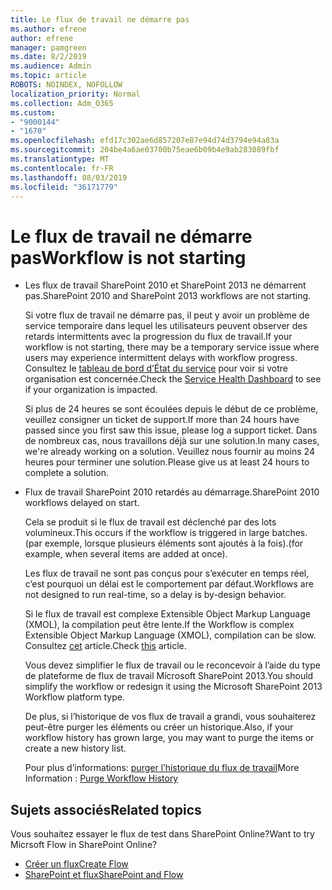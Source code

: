 ```yaml
---
title: Le flux de travail ne démarre pas
ms.author: efrene
author: efrene
manager: pamgreen
ms.date: 8/2/2019
ms.audience: Admin
ms.topic: article
ROBOTS: NOINDEX, NOFOLLOW
localization_priority: Normal
ms.collection: Adm_O365
ms.custom:
- "9000144"
- "1670"
ms.openlocfilehash: efd17c302ae6d857207e87e94d74d3794e94a83a
ms.sourcegitcommit: 204be4a6ae03700b75eae6b09b4e9ab283089fbf
ms.translationtype: MT
ms.contentlocale: fr-FR
ms.lasthandoff: 08/03/2019
ms.locfileid: "36171779"
---
```

# <a name="workflow-is-not-starting"></a><span data-ttu-id="e3e13-102">Le flux de travail ne démarre pas</span><span class="sxs-lookup"><span data-stu-id="e3e13-102">Workflow is not starting</span></span>

- <span data-ttu-id="e3e13-103">Les flux de travail SharePoint 2010 et SharePoint 2013 ne démarrent pas.</span><span class="sxs-lookup"><span data-stu-id="e3e13-103">SharePoint 2010 and SharePoint 2013 workflows are not starting.</span></span>

    <span data-ttu-id="e3e13-104">Si votre flux de travail ne démarre pas, il peut y avoir un problème de service temporaire dans lequel les utilisateurs peuvent observer des retards intermittents avec la progression du flux de travail.</span><span class="sxs-lookup"><span data-stu-id="e3e13-104">If your workflow is not starting, there may be a temporary service issue where users may experience intermittent delays with workflow progress.</span></span> <span data-ttu-id="e3e13-105">Consultez le [tableau de bord d’État du service](https:/admin.microsoft.com/AdminPortal/Home#/servicehealth) pour voir si votre organisation est concernée.</span><span class="sxs-lookup"><span data-stu-id="e3e13-105">Check the [Service Health Dashboard](https:/admin.microsoft.com/AdminPortal/Home#/servicehealth) to see if your organization is impacted.</span></span>

    <span data-ttu-id="e3e13-106">Si plus de 24 heures se sont écoulées depuis le début de ce problème, veuillez consigner un ticket de support.</span><span class="sxs-lookup"><span data-stu-id="e3e13-106">If more than 24 hours have passed since you first saw this issue, please log a support ticket.</span></span> <span data-ttu-id="e3e13-107">Dans de nombreux cas, nous travaillons déjà sur une solution.</span><span class="sxs-lookup"><span data-stu-id="e3e13-107">In many cases, we're already working on a solution.</span></span> <span data-ttu-id="e3e13-108">Veuillez nous fournir au moins 24 heures pour terminer une solution.</span><span class="sxs-lookup"><span data-stu-id="e3e13-108">Please give us at least 24 hours to complete a solution.</span></span>

- <span data-ttu-id="e3e13-109">Flux de travail SharePoint 2010 retardés au démarrage.</span><span class="sxs-lookup"><span data-stu-id="e3e13-109">SharePoint 2010 workflows delayed on start.</span></span>

    <span data-ttu-id="e3e13-110">Cela se produit si le flux de travail est déclenché par des lots volumineux.</span><span class="sxs-lookup"><span data-stu-id="e3e13-110">This occurs if the workflow is triggered in large batches.</span></span> <span data-ttu-id="e3e13-111">(par exemple, lorsque plusieurs éléments sont ajoutés à la fois).</span><span class="sxs-lookup"><span data-stu-id="e3e13-111">(for example, when several items are added at once).</span></span>

    <span data-ttu-id="e3e13-112">Les flux de travail ne sont pas conçus pour s’exécuter en temps réel, c’est pourquoi un délai est le comportement par défaut.</span><span class="sxs-lookup"><span data-stu-id="e3e13-112">Workflows are not designed to run real-time, so a delay is by-design behavior.</span></span>

    <span data-ttu-id="e3e13-113">Si le flux de travail est complexe Extensible Object Markup Language (XMOL), la compilation peut être lente.</span><span class="sxs-lookup"><span data-stu-id="e3e13-113">If the Workflow is complex Extensible Object Markup Language (XMOL), compilation can be slow.</span></span> <span data-ttu-id="e3e13-114">Consultez [cet](https://support.microsoft.com/en-us/kb/3043697) article.</span><span class="sxs-lookup"><span data-stu-id="e3e13-114">Check [this](https://support.microsoft.com/en-us/kb/3043697) article.</span></span>

    <span data-ttu-id="e3e13-115">Vous devez simplifier le flux de travail ou le reconcevoir à l’aide du type de plateforme de flux de travail Microsoft SharePoint 2013.</span><span class="sxs-lookup"><span data-stu-id="e3e13-115">You should simplify the workflow or redesign it using the Microsoft SharePoint 2013 Workflow platform type.</span></span>

    <span data-ttu-id="e3e13-116">De plus, si l’historique de vos flux de travail a grandi, vous souhaiterez peut-être purger les éléments ou créer un historique.</span><span class="sxs-lookup"><span data-stu-id="e3e13-116">Also, if your workflow history has grown large, you may want to purge the items or create a new history list.</span></span>

    <span data-ttu-id="e3e13-117">Pour plus d’informations: [purger l’historique du flux de travail](https://blogs.technet.microsoft.com/marj/2015/08/07/sharepoint-2010-workflows-best-practice-purge-workflow-history-list-items/)</span><span class="sxs-lookup"><span data-stu-id="e3e13-117">More Information : [Purge Workflow History](https://blogs.technet.microsoft.com/marj/2015/08/07/sharepoint-2010-workflows-best-practice-purge-workflow-history-list-items/)</span></span>


## <a name="related-topics"></a><span data-ttu-id="e3e13-118">Sujets associés</span><span class="sxs-lookup"><span data-stu-id="e3e13-118">Related topics</span></span>
<span data-ttu-id="e3e13-119">Vous souhaitez essayer le flux de test dans SharePoint Online?</span><span class="sxs-lookup"><span data-stu-id="e3e13-119">Want to try Micrsoft Flow in SharePoint Online?</span></span>
- [<span data-ttu-id="e3e13-120">Créer un flux</span><span class="sxs-lookup"><span data-stu-id="e3e13-120">Create Flow</span></span>](https://support.office.com/article/Create-a-flow-for-a-list-or-library-in-SharePoint-Online-or-OneDrive-for-Business-a9c3e03b-0654-46af-a254-20252e580d01) 
- [<span data-ttu-id="e3e13-121">SharePoint et flux</span><span class="sxs-lookup"><span data-stu-id="e3e13-121">SharePoint and Flow</span></span>](https://flow.microsoft.com/blog/sharepoint-and-flow/) 


